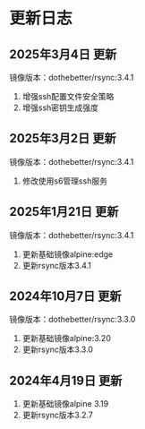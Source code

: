 # 更新日志

## 2025年3月4日 更新
镜像版本：dothebetter/rsync:3.4.1
1. 增强ssh配置文件安全策略
2. 增强ssh密钥生成强度

## 2025年3月2日 更新
镜像版本：dothebetter/rsync:3.4.1
1. 修改使用s6管理ssh服务

## 2025年1月21日 更新
镜像版本：dothebetter/rsync:3.4.1
1. 更新基础镜像alpine:edge
2. 更新rsync版本3.4.1

## 2024年10月7日 更新
镜像版本：dothebetter/rsync:3.3.0
1. 更新基础镜像alpine:3.20
2. 更新rsync版本3.3.0

## 2024年4月19日 更新
1. 更新基础镜像alpine 3.19
2. 更新rsync版本3.2.7